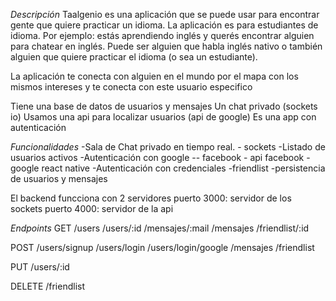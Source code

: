 *Descripción*
Taalgenio es una aplicación que se puede usar para encontrar gente que 
quiere practicar un idioma.
La aplicación es para estudiantes de idioma. Por ejemplo: estás aprendiendo inglés y querés encontrar alguien para chatear en inglés. Puede ser alguien que habla inglés nativo o también alguien que quiere practicar el idioma (o sea un estudiante).

La aplicación te conecta
con alguien en el mundo por el mapa con los mismos intereses 
y te conecta con este usuario especifico

Tiene una base de datos de usuarios y mensajes
Un chat privado (sockets io)
Usamos una api para localizar usuarios (api de google) 
Es una app con autenticación  

*Funcionalidades*
-Sala de Chat privado en tiempo real. - sockets
-Listado de usuarios activos 
-Autenticación con google -- facebook - api facebook - google
react native
-Autenticación con credenciales
-friendlist
-persistencia de usuarios y mensajes

El backend funcciona con 2 servidores
puerto 3000: servidor de los sockets
puerto 4000: servidor de la api

*Endpoints*
GET
/users
/users/:id
/mensajes/:mail
/mensajes
/friendlist/:id

POST
/users/signup
/users/login
/users/login/google
/mensajes
/friendlist

PUT
/users/:id

DELETE
/friendlist




